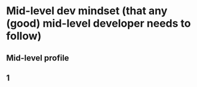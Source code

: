 # Mid-level dev mindset (that any (good) mid-level developer needs to follow)

## Mid-level profile

## 1 